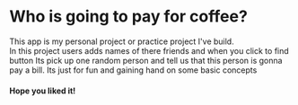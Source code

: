 # Who is going to pay for coffee?
This app is my personal project or practice project I've build. 
<br/>
In this project users adds names of there friends and when you click to find button Its pick up one random person and tell us that this person is gonna pay a bill.
Its just for fun and gaining hand on some basic concepts 
#### Hope you liked it!
